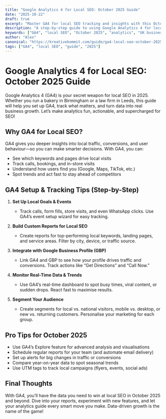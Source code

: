 ```yaml
---
title: "Google Analytics 4 for Local SEO: October 2025 Guide"
date: "2025-10-22"
draft: true
excerpt: "Master GA4 for local SEO tracking and insights with this October 2025 guide."
description: "A step-by-step guide to using Google Analytics 4 for local SEO, including setup, reporting, and actionable insights for UK businesses."
keywords: ["GA4", "local SEO", "October 2025", "analytics", "UK business"]
author: "Alex"
canonical: "https://kreativekommit.com/guide/ga4-local-seo-october-2025"
tags: ["GA4", "local SEO", "guide", "2025"]
---
```


# Google Analytics 4 for Local SEO: October 2025 Guide


Google Analytics 4 (GA4) is your secret weapon for local SEO in 2025. Whether you run a bakery in Birmingham or a law firm in Leeds, this guide will help you set up GA4, track what matters, and turn data into real business growth. Let’s make analytics fun, actionable, and supercharged for SEO!


## Why GA4 for Local SEO?

GA4 gives you deeper insights into local traffic, conversions, and user behaviour—so you can make smarter decisions. With GA4, you can:
- See which keywords and pages drive local visits
- Track calls, bookings, and in-store visits
- Understand how users find you (Google, Maps, TikTok, etc.)
- Spot trends and act fast to stay ahead of competitors


## GA4 Setup & Tracking Tips (Step-by-Step)

1. **Set Up Local Goals & Events**
	- Track calls, form fills, store visits, and even WhatsApp clicks. Use GA4’s event setup wizard for easy tracking.

2. **Build Custom Reports for Local SEO**
	- Create reports for top-performing local keywords, landing pages, and service areas. Filter by city, device, or traffic source.

3. **Integrate with Google Business Profile (GBP)**
	- Link GA4 and GBP to see how your profile drives traffic and conversions. Track actions like “Get Directions” and “Call Now.”

4. **Monitor Real-Time Data & Trends**
	- Use GA4’s real-time dashboard to spot busy times, viral content, or sudden drops. React fast to maximise results.

5. **Segment Your Audience**
	- Create segments for local vs. national visitors, mobile vs. desktop, or new vs. returning customers. Personalise your marketing for each group.


## Pro Tips for October 2025
- Use GA4’s Explore feature for advanced analysis and visualisations
- Schedule regular reports for your team (and automate email delivery)
- Set up alerts for big changes in traffic or conversions
- Compare year-on-year data to spot seasonal trends
- Use UTM tags to track local campaigns (flyers, events, social ads)


## Final Thoughts

With GA4, you’ll have the data you need to win at local SEO in October 2025 and beyond. Dive into your reports, experiment with new features, and let your analytics guide every smart move you make. Data-driven growth is the name of the game!